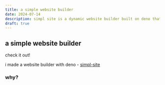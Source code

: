 ```yaml
---
title: a simple website builder
date: 2024-07-14
description: simpl site is a dynamic website builder built on deno that features markdown, handlebars, and a plugin system for content transformations.
draft: true
---
```


## a simple website builder

check it out! 

i made a website builder with deno - [simpl-site](https://github.com/iamseeley/simpl-site)

### why?
